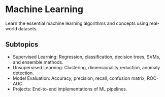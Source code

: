 # Machine Learning

Learn the essential machine learning algorithms and concepts using real-world datasets.

## Subtopics
- Supervised Learning: Regression, classification, decision trees, SVMs, and ensemble methods.
- Unsupervised Learning: Clustering, dimensionality reduction, anomaly detection.
- Model Evaluation: Accuracy, precision, recall, confusion matrix, ROC-AUC.
- Projects: End-to-end implementations of ML pipelines.
